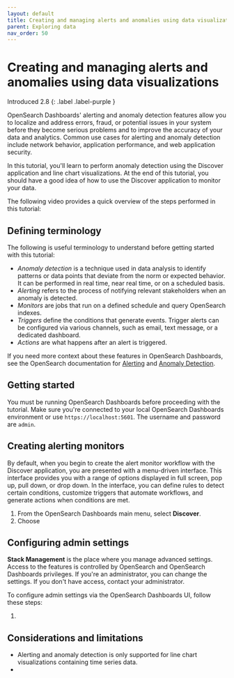 ```yaml
---
layout: default
title: Creating and managing alerts and anomalies using data visualizations 
parent: Exploring data
nav_order: 50
---
```


# Creating and managing alerts and anomalies using data visualizations
Introduced 2.8
{: .label .label-purple }

OpenSearch Dashboards' alerting and anomaly detection features allow you to localize and address errors, fraud, or potential issues in your system before they become serious problems and to improve the accuracy of your data and analytics. Common use cases for alerting and anomaly detection include network behavior, application performance, and web application security.

In this tutorial, you'll learn to perform anomaly detection using the Discover application and line chart visualizations. At the end of this tutorial, you should have a good idea of how to use the Discover application to monitor your data.

The following video provides a quick overview of the steps performed in this tutorial:

<insert demo from SME>

## Defining terminology

The following is useful terminology to understand before getting started with this tutorial:

- _Anomaly detection_ is a technique used in data analysis to identify patterns or data points that deviate from the norm or expected behavior. It can be performed in real time, near real time, or on a scheduled basis.
- _Alerting_ refers to the process of notifying relevant stakeholders when an anomaly is detected. 
- _Monitors_ are jobs that run on a defined schedule and query OpenSearch indexes.
- _Triggers_ define the conditions that generate events. Trigger alerts can be configured via various channels, such as email, text message, or a dedicated dashboard.
- _Actions_ are what happens after an alert is triggered.

If you need more context about these features in OpenSearch Dashboards, see the OpenSearch documentation for [Alerting]({{site.url}}{{site.baseurl}}/observing-your-data/alerting/index/) and [Anomaly Detection]({{site.url}}{{site.baseurl}}/observing-your-data/ad/index/). 

## Getting started

You must be running OpenSearch Dashboards before proceeding with the tutorial. Make sure you're connected to your local OpenSearch Dashboards environment or use `https://localhost:5601`. The username and password are `admin`.

## Creating alerting monitors

By default, when you begin to create the alert monitor workflow with the Discover application, you are presented with a menu-driven interface. This interface provides you with a range of options displayed in full screen, pop up, pull down, or drop down. In the interface, you can define rules to detect certain conditions, customize triggers that automate workflows, and generate actions when conditions are met.

1. From the OpenSearch Dashboards main menu, select **Discover**.
2. Choose 


## Configuring admin settings

**Stack Management** is the place where you manage advanced settings. Access to the features is controlled by OpenSearch and OpenSearch Dashboards privileges. If you're an administrator, you can change the settings. If you don't have access, contact your administrator.   

To configure admin settings via the OpenSearch Dashboards UI, follow these steps:

1. 













## Considerations and limitations

<Need SME input>

- Alerting and anomaly detection is only supported for line chart visualizations containing time series data.
- 
